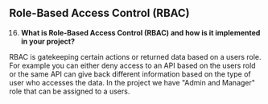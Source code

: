 ## Role-Based Access Control (RBAC)

16. **What is Role-Based Access Control (RBAC) and how is it implemented in your project?**

RBAC is gatekeeping certain actions or returned data based on a users role. For example you can either deny access to an API based on the users rold or the same API can give back different information based on the type of user who accesses the data. In the project we have "Admin and Manager" role that can be assigned to a users. 